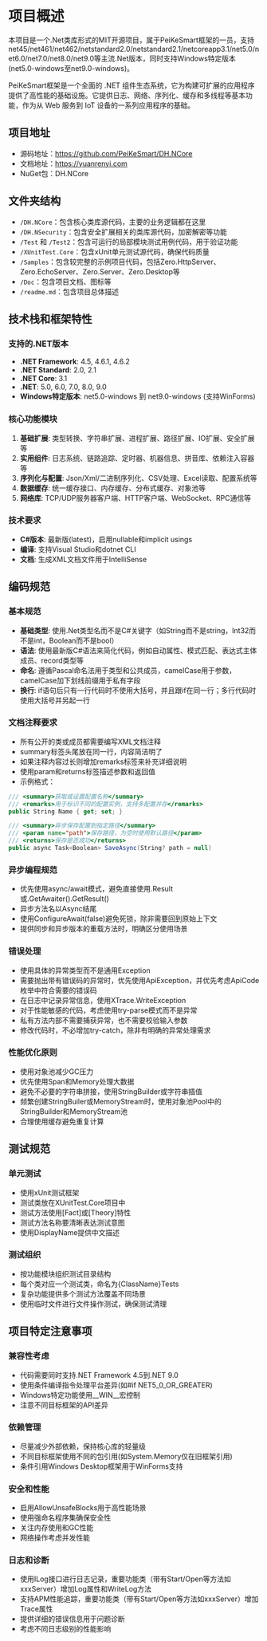 # 项目概述

本项目是一个.Net类库形式的MIT开源项目，属于PeiKeSmart框架的一员，支持net45/net461/net462/netstandard2.0/netstandard2.1/netcoreapp3.1/net5.0/net6.0/net7.0/net8.0/net9.0等主流.Net版本，同时支持Windows特定版本(net5.0-windows至net9.0-windows)。  

PeiKeSmart框架是一个全面的 .NET 组件生态系统，它为构建可扩展的应用程序提供了高性能的基础设施。它提供日志、网络、序列化、缓存和多线程等基本功能，作为从 Web 服务到 IoT 设备的一系列应用程序的基础。

## 项目地址

- 源码地址：https://github.com/PeiKeSmart/DH.NCore
- 文档地址：https://yuanrenyi.com
- NuGet包：DH.NCore

## 文件夹结构

- `/DH.NCore`：包含核心类库源代码，主要的业务逻辑都在这里
- `/DH.NSecurity`：包含安全扩展相关的类库源代码，加密解密等功能
- `/Test` 和 `/Test2`：包含可运行的局部模块测试用例代码，用于验证功能
- `/XUnitTest.Core`：包含xUnit单元测试源代码，确保代码质量
- `/Samples`：包含较完整的示例项目代码，包括Zero.HttpServer、Zero.EchoServer、Zero.Server、Zero.Desktop等
- `/Doc`：包含项目文档、图标等
- `/readme.md`：包含项目总体描述

## 技术栈和框架特性

### 支持的.NET版本
- **.NET Framework**: 4.5, 4.6.1, 4.6.2
- **.NET Standard**: 2.0, 2.1  
- **.NET Core**: 3.1
- **.NET**: 5.0, 6.0, 7.0, 8.0, 9.0
- **Windows特定版本**: net5.0-windows 到 net9.0-windows (支持WinForms)

### 核心功能模块
1. **基础扩展**: 类型转换、字符串扩展、进程扩展、路径扩展、IO扩展、安全扩展等
2. **实用组件**: 日志系统、链路追踪、定时器、机器信息、拼音库、依赖注入容器等  
3. **序列化与配置**: Json/Xml/二进制序列化、CSV处理、Excel读取、配置系统等
4. **数据缓存**: 统一缓存接口、内存缓存、分布式缓存、对象池等
5. **网络库**: TCP/UDP服务器客户端、HTTP客户端、WebSocket、RPC通信等

### 技术要求
- **C#版本**: 最新版(latest)，启用nullable和implicit usings
- **编译**: 支持Visual Studio和dotnet CLI
- **文档**: 生成XML文档文件用于IntelliSense

## 编码规范

### 基本规范
- **基础类型**: 使用.Net类型名而不是C#关键字（如String而不是string，Int32而不是int，Boolean而不是bool）
- **语法**: 使用最新版C#语法来简化代码，例如自动属性、模式匹配、表达式主体成员、record类型等
- **命名**: 遵循Pascal命名法用于类型和公共成员，camelCase用于参数，camelCase加下划线前缀用于私有字段
- **换行**: if语句后只有一行代码时不使用大括号，并且跟if在同一行；多行代码时使用大括号并另起一行

### 文档注释要求
- 所有公开的类或成员都需要编写XML文档注释
- summary标签头尾放在同一行，内容简洁明了
- 如果注释内容过长则增加remarks标签来补充详细说明
- 使用param和returns标签描述参数和返回值
- 示例格式：
```csharp
/// <summary>获取或设置配置名称</summary>
/// <remarks>用于标识不同的配置实例，支持多配置并存</remarks>
public String Name { get; set; }

/// <summary>异步保存配置到指定路径</summary>
/// <param name="path">保存路径，为空时使用默认路径</param>
/// <returns>保存是否成功</returns>
public async Task<Boolean> SaveAsync(String? path = null)
```

### 异步编程规范
- 优先使用async/await模式，避免直接使用.Result或.GetAwaiter().GetResult()
- 异步方法名以Async结尾
- 使用ConfigureAwait(false)避免死锁，除非需要回到原始上下文
- 提供同步和异步版本的重载方法时，明确区分使用场景

### 错误处理
- 使用具体的异常类型而不是通用Exception
- 需要抛出带有错误码的异常时，优先使用ApiException，并优先考虑ApiCode枚举中符合需要的错误码
- 在日志中记录异常信息，使用XTrace.WriteException
- 对于性能敏感的代码，考虑使用try-parse模式而不是异常
- 私有方法内部不需要捕获异常，也不需要校验输入参数
- 修改代码时，不必增加try-catch，除非有明确的异常处理需求

### 性能优化原则
- 使用对象池减少GC压力
- 优先使用Span<T>和Memory<T>处理大数据
- 避免不必要的字符串拼接，使用StringBuilder或字符串插值
- 频繁创建StringBuiler或MemoryStream时，使用对象池Pool中的StringBuilder和MemoryStream池
- 合理使用缓存避免重复计算

## 测试规范

### 单元测试
- 使用xUnit测试框架
- 测试类放在XUnitTest.Core项目中
- 测试方法使用[Fact]或[Theory]特性
- 测试方法名称要清晰表达测试意图
- 使用DisplayName提供中文描述

### 测试组织
- 按功能模块组织测试目录结构
- 每个类对应一个测试类，命名为{ClassName}Tests
- 复杂功能提供多个测试方法覆盖不同场景
- 使用临时文件进行文件操作测试，确保测试清理

## 项目特定注意事项

### 兼容性考虑
- 代码需要同时支持.NET Framework 4.5到.NET 9.0
- 使用条件编译指令处理平台差异(如#if NET5_0_OR_GREATER)
- Windows特定功能使用__WIN__宏控制
- 注意不同目标框架的API差异

### 依赖管理
- 尽量减少外部依赖，保持核心库的轻量级
- 不同目标框架使用不同的包引用(如System.Memory仅在旧框架引用)
- 条件引用Windows Desktop框架用于WinForms支持

### 安全和性能
- 启用AllowUnsafeBlocks用于高性能场景
- 使用强命名程序集确保安全性
- 关注内存使用和GC性能
- 网络操作考虑并发性能

### 日志和诊断
- 使用ILog接口进行日志记录，重要功能类（带有Start/Open等方法如xxxServer）增加Log属性和WriteLog方法
- 支持APM性能追踪，重要功能类（带有Start/Open等方法如xxxServer）增加Trace属性
- 提供详细的错误信息用于问题诊断
- 考虑不同日志级别的性能影响

